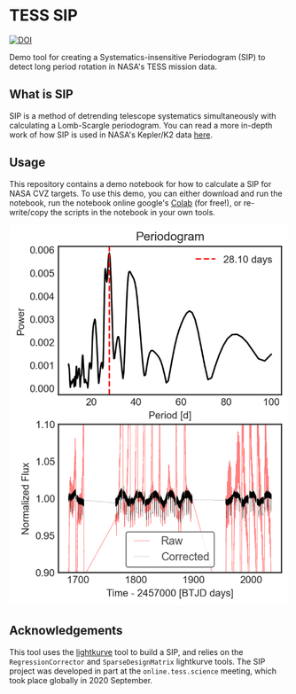 # TESS SIP 
<a href="https://doi.org/10.5281/zenodo.4290977"><img src="https://zenodo.org/badge/DOI/10.5281/zenodo.4290977.svg" alt="DOI"></a>

Demo tool for creating a Systematics-insensitive Periodogram (SIP) to detect long period rotation in NASA's TESS mission data. 

## What is SIP

SIP is a method of detrending telescope systematics simultaneously with calculating a Lomb-Scargle periodogram. You can read a more in-depth work of how SIP is used in NASA's Kepler/K2 data [here](https://ui.adsabs.harvard.edu/abs/2016ApJ...818..109A/abstract). 


## Usage

This repository contains a demo notebook for how to calculate a SIP for NASA CVZ targets. To use this demo, you can either download and run the notebook, run the notebook online google's [Colab](https://colab.research.google.com/github/christinahedges/TESS-SIP/blob/master/TESS-SIP.ipynb) (for free!), or re-write/copy the scripts in the notebook in your own tools. 

![Example SIP output](https://github.com/christinahedges/TESS-SIP/blob/master/demo.png?raw=true)


## Acknowledgements

This tool uses the [lightkurve](https://github.com/keplerGO/lightkurve) tool to build a SIP, and relies on the `RegressionCorrector` and `SparseDesignMatrix` lightkurve tools. The SIP project was developed in part at the `online.tess.science` meeting, which took place globally in 2020 September.
